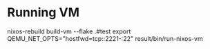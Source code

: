 # Running VM

nixos-rebuild build-vm --flake .#test
export QEMU_NET_OPTS="hostfwd=tcp::2221-:22"
result/bin/run-nixos-vm
